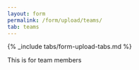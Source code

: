 ```yaml
---
layout: form
permalink: /form/upload/teams/
tab: teams
---
```


{% _include tabs/form-upload-tabs.md %}

This is for team members
